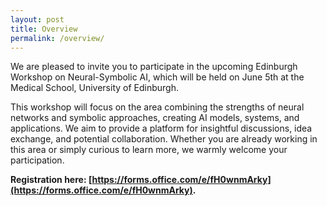 ```yaml
---
layout: post
title: Overview
permalink: /overview/
---
```


<!-- **Date and time:** May 13, time x:xxam-x:xxpm AoE (see [schedule](https://xx.github.io/schedule/)) <br>
The workshop will be held **virtually** at [https://xx.cc/virtual/xx/workshop/xx](https://xx.cc/virtual/xx/workshop/xx). The full recorded workshop will be open to general public some time later after the xx conference. If you would like to participate, you need to [register the xx ticket](https://xx.cc/Conferences/xx) first. -->


<!--We are currently experiencing a new era of AI where symbolic and neural techniques are being combined—referred to as Neural-Symbolic AI. This rapidly evolving area combines the strengths of neural networks and symbolic approaches, creating AI models, systems, and applications that benefit from both deep learning and symbolic reasoning. 

This workshop provides a venue for researchers, practitioners, and students to present and discuss recent advances, practical applications, and theories in Neural-Symbolic AI. We aim to foster collaboration, spark innovation, and drive progress in developing hybrid AI methodologies capable of solving complex, real-world problems.-->

We are pleased to invite you to participate in the upcoming Edinburgh Workshop on Neural-Symbolic AI, which will be held on June 5th at the Medical School, University of Edinburgh.

This workshop will focus on the area combining the strengths of neural networks and symbolic approaches, creating AI models, systems, and applications. We aim to provide a platform for insightful discussions, idea exchange, and potential collaboration. Whether you are already working in this area or simply curious to learn more, we warmly welcome your participation.

**Registration here: [https://forms.office.com/e/fH0wnmArky](https://forms.office.com/e/fH0wnmArky).**

<!-- ### Scope and Topics
The workshop invites submissions on all topics in AI driven online advertising, with emphasis on areas in the following unexhausted list. 

- Market Design
    - Economics theory
    - Algorithmic game theory
    - Mechanism design
    - Auction
    - Matching market
    - Automated bidding strategies and bid optimization
    - Advertising exchanges and advertisement allocation platforms
    - Competition, cooperation, and stability in advertisement markets
    - Incentive alignment in online advertising ecosystems
    - Fraud and trust in advertising networks
- Generative AI
    - AI-generated content for advertisements
    - Generative models for images, video, audio, text, etc.
    - Image and video editing using generative networks
    - Evaluating quality, diversity, and bias in AI-generated content
    - Controllable generation and personalisation
    - Impact on creativity and media professionals
- Ethics
    - Transparency, explainability, and accountability
    - Privacy preserving in targeted advertising
    - Algorithmic fairness in advertisement delivery and pricing
    - Mitigating harmful content - toxic, violent, hateful
    - Combating misinformation in online advertising
    - Political advertising and ethical regulation
    - Broader societal impacts of AI in online advertising

We very much encourage submissions beyond this list, as long as they align with our objectives. 
-->

<!-- If you have any questions, please contact us via email:<br>
[xx@xx.com](mailto:xx)-->



<!-- ### Sponsorship
*WWW 2024 xx Workshop is generously sponsored by xx.*
<img src="https://github.com/xx/xx.github.io/blob/master/images/xx.png?raw=true" alt="xx sponsorship" width="250" height="85"> -->
